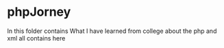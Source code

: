 # phpJorney
In this folder contains What I have learned from college about the php and xml all contains here
